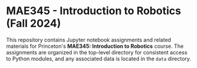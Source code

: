 # **MAE345 - Introduction to Robotics (Fall 2024)**

This repository contains Jupyter notebook assignments and related materials for Princeton's **MAE345: Introduction to Robotics** course. The assignments are organized in the top-level directory for consistent access to Python modules, and any associated data is located in the `data` directory.
